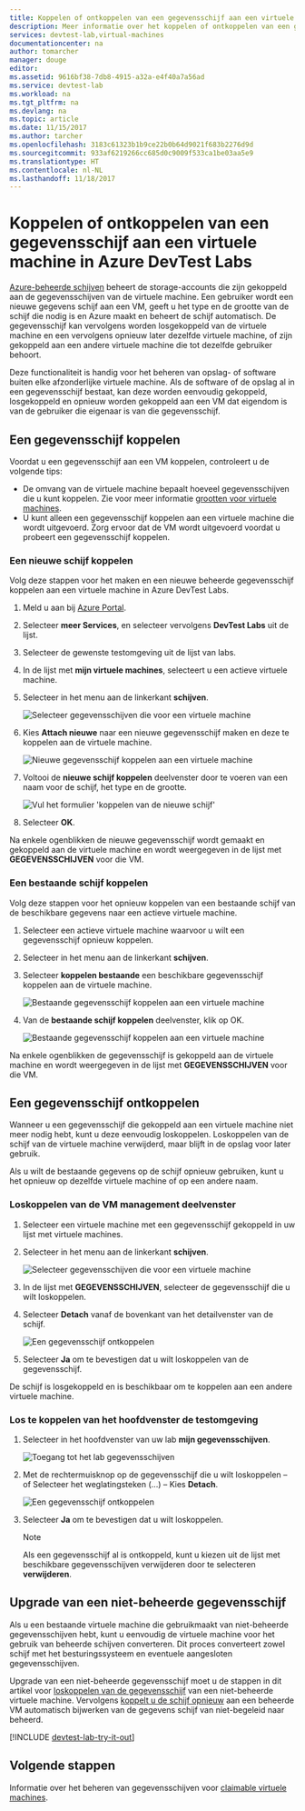 ```yaml
---
title: Koppelen of ontkoppelen van een gegevensschijf aan een virtuele machine in Azure DevTest Labs | Microsoft Docs
description: Meer informatie over het koppelen of ontkoppelen van een gegevensschijf aan een virtuele machine in Azure DevTest Labs
services: devtest-lab,virtual-machines
documentationcenter: na
author: tomarcher
manager: douge
editor: 
ms.assetid: 9616bf38-7db8-4915-a32a-e4f40a7a56ad
ms.service: devtest-lab
ms.workload: na
ms.tgt_pltfrm: na
ms.devlang: na
ms.topic: article
ms.date: 11/15/2017
ms.author: tarcher
ms.openlocfilehash: 3183c61323b1b9ce22b0b64d9021f683b2276d9d
ms.sourcegitcommit: 933af6219266cc685d0c9009f533ca1be03aa5e9
ms.translationtype: HT
ms.contentlocale: nl-NL
ms.lasthandoff: 11/18/2017
---
```

# <a name="attach-or-detach-a-data-disk-to-a-virtual-machine-in-azure-devtest-labs"></a>Koppelen of ontkoppelen van een gegevensschijf aan een virtuele machine in Azure DevTest Labs
[Azure-beheerde schijven](https://docs.microsoft.com/en-us/azure/virtual-machines/windows/managed-disks-overview) beheert de storage-accounts die zijn gekoppeld aan de gegevensschijven van de virtuele machine. Een gebruiker wordt een nieuwe gegevens schijf aan een VM, geeft u het type en de grootte van de schijf die nodig is en Azure maakt en beheert de schijf automatisch. De gegevensschijf kan vervolgens worden losgekoppeld van de virtuele machine en een vervolgens opnieuw later dezelfde virtuele machine, of zijn gekoppeld aan een andere virtuele machine die tot dezelfde gebruiker behoort.

Deze functionaliteit is handig voor het beheren van opslag- of software buiten elke afzonderlijke virtuele machine. Als de software of de opslag al in een gegevensschijf bestaat, kan deze worden eenvoudig gekoppeld, losgekoppeld en opnieuw worden gekoppeld aan een VM dat eigendom is van de gebruiker die eigenaar is van die gegevensschijf.

## <a name="attach-a-data-disk"></a>Een gegevensschijf koppelen
Voordat u een gegevensschijf aan een VM koppelen, controleert u de volgende tips:

- De omvang van de virtuele machine bepaalt hoeveel gegevensschijven die u kunt koppelen. Zie voor meer informatie [grootten voor virtuele machines](https://docs.microsoft.com/en-us/azure/virtual-machines/windows/sizes).
- U kunt alleen een gegevensschijf koppelen aan een virtuele machine die wordt uitgevoerd. Zorg ervoor dat de VM wordt uitgevoerd voordat u probeert een gegevensschijf koppelen.

### <a name="attach-a-new-disk"></a>Een nieuwe schijf koppelen
Volg deze stappen voor het maken en een nieuwe beheerde gegevensschijf koppelen aan een virtuele machine in Azure DevTest Labs.

1. Meld u aan bij [Azure Portal](http://go.microsoft.com/fwlink/p/?LinkID=525040).
1. Selecteer **meer Services**, en selecteer vervolgens **DevTest Labs** uit de lijst.
1. Selecteer de gewenste testomgeving uit de lijst van labs. 
1. In de lijst met **mijn virtuele machines**, selecteert u een actieve virtuele machine.
1. Selecteer in het menu aan de linkerkant **schijven**.

    ![Selecteer gegevensschijven die voor een virtuele machine](./media/devtest-lab-attach-detach-data-disk/devtest-lab-attach-data-disk.png)
1. Kies **Attach nieuwe** naar een nieuwe gegevensschijf maken en deze te koppelen aan de virtuele machine.

    ![Nieuwe gegevensschijf koppelen aan een virtuele machine](./media/devtest-lab-attach-detach-data-disk/devtest-lab-attach-new.png)
1. Voltooi de **nieuwe schijf koppelen** deelvenster door te voeren van een naam voor de schijf, het type en de grootte.

    ![Vul het formulier 'koppelen van de nieuwe schijf'](./media/devtest-lab-attach-detach-data-disk/devtest-lab-attach-new-form.png)
1. Selecteer **OK**.

Na enkele ogenblikken de nieuwe gegevensschijf wordt gemaakt en gekoppeld aan de virtuele machine en wordt weergegeven in de lijst met **GEGEVENSSCHIJVEN** voor die VM.

### <a name="attach-an-existing-disk"></a>Een bestaande schijf koppelen
Volg deze stappen voor het opnieuw koppelen van een bestaande schijf van de beschikbare gegevens naar een actieve virtuele machine. 

1. Selecteer een actieve virtuele machine waarvoor u wilt een gegevensschijf opnieuw koppelen.
1. Selecteer in het menu aan de linkerkant **schijven**.
1. Selecteer **koppelen bestaande** een beschikbare gegevensschijf koppelen aan de virtuele machine.

    ![Bestaande gegevensschijf koppelen aan een virtuele machine](./media/devtest-lab-attach-detach-data-disk/devtest-lab-attach-existing2.png)

1. Van de **bestaande schijf koppelen** deelvenster, klik op OK.

    ![Bestaande gegevensschijf koppelen aan een virtuele machine](./media/devtest-lab-attach-detach-data-disk/devtest-lab-attach-existing.png)

Na enkele ogenblikken de gegevensschijf is gekoppeld aan de virtuele machine en wordt weergegeven in de lijst met **GEGEVENSSCHIJVEN** voor die VM.

## <a name="detach-a-data-disk"></a>Een gegevensschijf ontkoppelen
Wanneer u een gegevensschijf die gekoppeld aan een virtuele machine niet meer nodig hebt, kunt u deze eenvoudig loskoppelen. Loskoppelen van de schijf van de virtuele machine verwijderd, maar blijft in de opslag voor later gebruik.

Als u wilt de bestaande gegevens op de schijf opnieuw gebruiken, kunt u het opnieuw op dezelfde virtuele machine of op een andere naam.

### <a name="detach-from-the-vms-management-pane"></a>Loskoppelen van de VM management deelvenster
1. Selecteer een virtuele machine met een gegevensschijf gekoppeld in uw lijst met virtuele machines.
1. Selecteer in het menu aan de linkerkant **schijven**.

    ![Selecteer gegevensschijven die voor een virtuele machine](./media/devtest-lab-attach-detach-data-disk/devtest-lab-attach-data-disk.png) 
1. In de lijst met **GEGEVENSSCHIJVEN**, selecteer de gegevensschijf die u wilt loskoppelen.
1. Selecteer **Detach** vanaf de bovenkant van het detailvenster van de schijf.

    ![Een gegevensschijf ontkoppelen](./media/devtest-lab-attach-detach-data-disk/devtest-lab-detach-data-disk2.png)
1. Selecteer **Ja** om te bevestigen dat u wilt loskoppelen van de gegevensschijf.

De schijf is losgekoppeld en is beschikbaar om te koppelen aan een andere virtuele machine. 
### <a name="detach-from-the-labs-main-pane"></a>Los te koppelen van het hoofdvenster de testomgeving
1. Selecteer in het hoofdvenster van uw lab **mijn gegevensschijven**.

    ![Toegang tot het lab gegevensschijven](./media/devtest-lab-attach-detach-data-disk/devtest-lab-my-data-disks.png)
1. Met de rechtermuisknop op de gegevensschijf die u wilt loskoppelen – of Selecteer het weglatingsteken (...) – Kies **Detach**.

    ![Een gegevensschijf ontkoppelen](./media/devtest-lab-attach-detach-data-disk/devtest-lab-detach-data-disk.png)
1. Selecteer **Ja** om te bevestigen dat u wilt loskoppelen.

   > [!NOTE]
   > Als een gegevensschijf al is ontkoppeld, kunt u kiezen uit de lijst met beschikbare gegevensschijven verwijderen door te selecteren **verwijderen**.
   >
   >

## <a name="upgrade-an-unmanaged-data-disk"></a>Upgrade van een niet-beheerde gegevensschijf
Als u een bestaande virtuele machine die gebruikmaakt van niet-beheerde gegevensschijven hebt, kunt u eenvoudig de virtuele machine voor het gebruik van beheerde schijven converteren. Dit proces converteert zowel schijf met het besturingssysteem en eventuele aangesloten gegevensschijven.

Upgrade van een niet-beheerde gegevensschijf moet u de stappen in dit artikel voor [loskoppelen van de gegevensschijf](#detach-a-data-disk) van een niet-beheerde virtuele machine. Vervolgens [koppelt u de schijf opnieuw](#attach-an-existing-disk) aan een beheerde VM automatisch bijwerken van de gegevens schijf van niet-begeleid naar beheerd.

[!INCLUDE [devtest-lab-try-it-out](../../includes/devtest-lab-try-it-out.md)]

## <a name="next-steps"></a>Volgende stappen
Informatie over het beheren van gegevensschijven voor [claimable virtuele machines](devtest-lab-add-claimable-vm.md#unclaim-a-vm).

